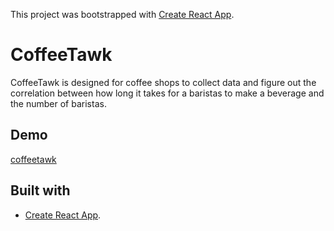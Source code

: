This project was bootstrapped with [Create React App](https://github.com/facebook/create-react-app).

# CoffeeTawk
CoffeeTawk is designed for coffee shops to collect data and figure out the correlation between how long it takes for a 
baristas to make a beverage and the number of baristas.

## Demo
[coffeetawk](http://www.giphy.com/gifs/XJLKZkqkQyDOUGtNzv)

## Built with
* [Create React App](https://github.com/facebook/create-react-app).

